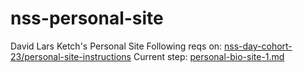 # nss-personal-site
David Lars Ketch's Personal Site
Following reqs on: [nss-day-cohort-23/personal-site-instructions](https://github.com/nss-day-cohort-23/personal-site-instructions)
Current step: [personal-bio-site-1.md](https://github.com/nss-day-cohort-23/personal-site-instructions/blob/master/personal-bio-site-1.md)

